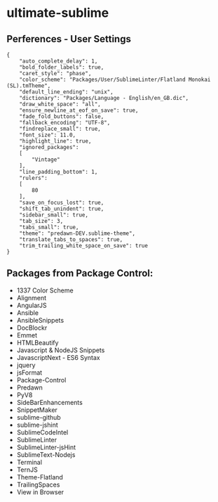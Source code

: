 # ultimate-sublime

## Perferences - User Settings
```
{
    "auto_complete_delay": 1,
    "bold_folder_labels": true,
    "caret_style": "phase",
    "color_scheme": "Packages/User/SublimeLinter/Flatland Monokai (SL).tmTheme",
    "default_line_ending": "unix",
    "dictionary": "Packages/Language - English/en_GB.dic",
    "draw_white_space": "all",
    "ensure_newline_at_eof_on_save": true,
    "fade_fold_buttons": false,
    "fallback_encoding": "UTF-8",
    "findreplace_small": true,
    "font_size": 11.0,
    "highlight_line": true,
    "ignored_packages":
    [
        "Vintage"
    ],
    "line_padding_bottom": 1,
    "rulers":
    [
        80
    ],
    "save_on_focus_lost": true,
    "shift_tab_unindent": true,
    "sidebar_small": true,
    "tab_size": 3,
    "tabs_small": true,
    "theme": "predawn-DEV.sublime-theme",
    "translate_tabs_to_spaces": true,
    "trim_trailing_white_space_on_save": true
}
```

## Packages from Package Control:
* 1337 Color Scheme
* Alignment
* AngularJS
* Ansible
* AnsibleSnippets
* DocBlockr
* Emmet
* HTMLBeautify
* Javascript & NodeJS Snippets
* JavascriptNext - ES6 Syntax
* jquery
* jsFormat
* Package-Control
* Predawn
* PyV8
* SideBarEnhancements
* SnippetMaker
* sublime-github
* sublime-jshint
* SublimeCodeIntel
* SublimeLinter
* SublimeLinter-jsHint
* SublimeText-Nodejs
* Terminal
* TernJS
* Theme-Flatland
* TrailingSpaces
* View in Browser

